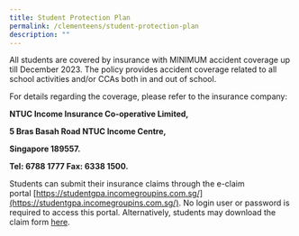 ```yaml
---
title: Student Protection Plan
permalink: /clementeens/student-protection-plan
description: ""
---
```

All students are covered by insurance with MINIMUM accident coverage up till December 2023. The policy provides accident coverage related to all school activities and/or CCAs both in and out of school.  
  
For details regarding the coverage, please refer to the insurance company:  

**NTUC Income Insurance Co-operative Limited,**

**5 Bras Basah Road NTUC Income Centre,**

**Singapore 189557.**

**Tel: 6788 1777 Fax: 6338 1500.**

  
Students can submit their insurance claims through the e-claim portal [https://studentgpa.incomegroupins.com.sg/](https://studentgpa.incomegroupins.com.sg/). No login user or password is required to access this portal. Alternatively, students may download the claim form [here](/files/Group%20Personal%20Accident%20GPA%20Insurance%20Plan%20for%20Students%20Claim%20Sep%202021.pdf).